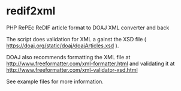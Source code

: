# redif2xml
PHP RePEc ReDIF article format to DOAJ XML converter and back

The script does validation for XML a gainst the XSD file ( https://doaj.org/static/doaj/doajArticles.xsd ).

DOAJ also recommends formatting the XML file at http://www.freeformatter.com/xml-formatter.html and validating it at http://www.freeformatter.com/xml-validator-xsd.html 

See example files for more information.
